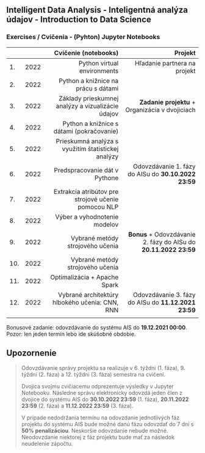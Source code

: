 ## Intelligent Data Analysis - Inteligentná analýza údajov - Introduction to Data Science 
### Exercises / Cvičenia - (Pyhton) Jupyter Notebooks

|     |        | Cvičenie (notebooks)                                 | Projekt                                      |
| :---| :----: | ---------------------------------------------------: | -------------------------------------------: |
| 1.  | 2022   | Python virtual environments                          | Hľadanie partnera na projekt                 |
| 2.  | 2022   | Python a knižnice na prácu s dátami                  |                                              |
| 3.  | 2022   | Základy prieskumnej analýzy a vizualizácie údajov    | **Zadanie projektu** + Organizácia v dvojiciach |
| 4.  | 2022   | Python a knižnice s dátami (pokračovanie)            |                                              |
| 5.  | 2022   | Prieskumná analýza s využitím štatistickej analýzy   |                                              |
| 6.  | 2022   | Predspracovanie dát v Pythone                        | Odovzdávanie 1. fázy do AISu do **30.10.2022 23:59**  |
| 7.  | 2022   | Extrakcia atribútov pre strojové učenie pomocou NLP  |                                              |
| 8.  | 2022   | Výber a vyhodnotenie modelov                         |                                              |
| 9.  | 2022   | Vybrané metódy strojového učenia                     | **Bonus** + Odovzdávanie 2. fázy do AISu do **20.11.2022 23:59**  |
| 10. | 2022   | Vybrané metódy strojového učenia                     |                                              |
| 11. | 2022   | Optimalizácia + Apache Spark                         |                                              |
| 12. | 2022   | Vybrané architektúry hlbokého učenia: CNN, RNN       | Odovzdávanie 3. fázy do AISu do **11.12.2021 23:59**  |
|     |        |                                                      |                                              |

Bonusové zadanie: odovzdávanie do systému AIS do **19.12.2021 00:00**. Pozor: len jeden termín lebo ide skúšobné obdobie.

## Upozornenie

> Odovzdávanie správy projektu sa realizuje v 6. týždni (1. fáza), 9. týždni (2. fáza) a 12. týždni (3. fáza) semestra na cvičení. 
> 
> Dvojica svojmu cvičiacemu odprezentuje výsledky v Jupyter Notebooku. Následne správu elektronicky odovzdá jeden člen z dvojice do systému AIS do **30.10.2022 23:59** (1. fáza), **20.11.2022 23:59** (2. fáza) a **11.12.2022 23:59** (3. fáza).
> 
> V prípade nedodržania termínu na odovzdanie jednotlivých fáz projektu do systému AIS bude možné danú fázu odovzdať do 7 dní s **50% penalizáciou**. 
> Neskoršie odovzdanie nebude možné. Neodovzdanie niektorej z fáz projektu bude mať za následok neudelenie zápočtu.
